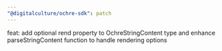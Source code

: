 ```yaml
---
"@digitalculture/ochre-sdk": patch
---
```


feat: add optional rend property to OchreStringContent type and enhance parseStringContent function to handle rendering options
